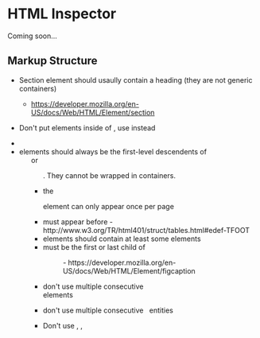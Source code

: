 # HTML Inspector

Coming soon...

## Markup Structure

* Section element should usaully contain a heading (they are not generic containers)
  - https://developer.mozilla.org/en-US/docs/Web/HTML/Element/section
* Don't put <td> elements inside of <thead>, use <th> instead
* <li> elements should always be the first-level descendents of <ol> or <ul>. They cannot be wrapped in containers.
* the <main> element can only appear once per page
* <tfoot> must appear before <tbody>
  - http://www.w3.org/TR/html401/struct/tables.html#edef-TFOOT
* <nav> elements should contain at least some <a> elements
* <figcaption> must be the first or last child of <figure>
  - https://developer.mozilla.org/en-US/docs/Web/HTML/Element/figcaption

* don't use multiple consecutive <br> elements
* don't use multiple consecutive &nbsp; entities

* Don't use <meta>, <link>, <title> elements outside of <head>, and only use <style> if its scoped

* <title> is required


## Possbile Additional Rules

* no longer need type attr on <script> or <style>
* Don't use inline styles
* <script> tags should appear at the end, not throughout the document



## HTML 5.1

### Global Attributes Reference
http://drafts.htmlwg.org/html/master/dom.html#global-attributes

### Element Reference
http://drafts.htmlwg.org/html/master/iana.html#index

### Obsolute Reference
http://drafts.htmlwg.org/html/master/obsolete.html#obsolete


## In A Future Release Consider

Actually parsing the markup instead of relying on the browser
https://github.com/tautologistics/node-htmlparser